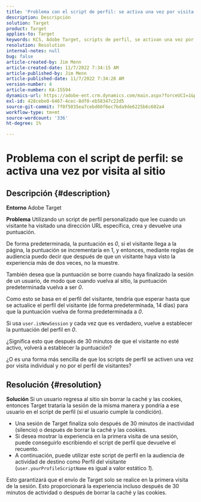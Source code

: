 ```yaml
---
title: 'Problema con el script de perfil: se activa una vez por visita al sitio'
description: Descripción
solution: Target
product: Target
applies-to: Target
keywords: KCS, Adobe Target, scripts de perfil, se activan una vez por visita al sitio, user.isNewSession, user.yourProfileScriptName
resolution: Resolution
internal-notes: null
bug: false
article-created-by: Jim Menn
article-created-date: 11/7/2022 7:34:15 AM
article-published-by: Jim Menn
article-published-date: 11/7/2022 7:34:28 AM
version-number: 4
article-number: KA-15594
dynamics-url: https://adobe-ent.crm.dynamics.com/main.aspx?forceUCI=1&pagetype=entityrecord&etn=knowledgearticle&id=a0637191-6e5e-ed11-9561-6045bd0065f9
exl-id: 428cebe0-6467-4cec-8df0-eb58347c22d5
source-git-commit: 7f0f5035ea7cebd60f6ec7bda9de6225b6c602a4
workflow-type: tm+mt
source-wordcount: '336'
ht-degree: 1%

---
```


# Problema con el script de perfil: se activa una vez por visita al sitio

## Descripción {#description}


<b>Entorno</b>
Adobe Target

<b>Problema</b>
Utilizando un script de perfil personalizado que lee cuando un visitante ha visitado una dirección URL específica, crea y devuelve una puntuación.

De forma predeterminada, la puntuación es *0*, si el visitante llega a la página, la puntuación se incrementaría en 1, y entonces, mediante reglas de audiencia puedo decir que después de que un visitante haya visto la experiencia más de dos veces, no la muestre.



También desea que la puntuación se borre cuando haya finalizado la sesión de un usuario, de modo que cuando vuelva al sitio, la puntuación predeterminada vuelva a ser *0*.

Como esto se basa en el perfil del visitante, tendría que esperar hasta que se actualice el perfil del visitante (de forma predeterminada, 14 días) para que la puntuación vuelva de forma predeterminada a *0*.

Si usa `user.isNewSession` y cada vez que es verdadero, vuelve a establecer la puntuación del perfil en *0*.



¿Significa esto que después de 30 minutos de que el visitante no esté activo, volverá a establecer la puntuación?

¿O es una forma más sencilla de que los scripts de perfil se activen una vez por visita individual y no por el perfil de visitantes?


## Resolución {#resolution}


<b>Solución</b>
Si un usuario regresa al sitio sin borrar la caché y las cookies, entonces Target trataría la sesión de la misma manera y pondría a ese usuario en el script de perfil (si el usuario cumple la condición).

- Una sesión de Target finaliza solo después de 30 minutos de inactividad (silencio) o después de borrar la caché y las cookies.
- Si desea mostrar la experiencia en la primera visita de una sesión, puede conseguirlo escribiendo el script de perfil que devuelve el recuento.
- A continuación, puede utilizar este script de perfil en la audiencia de actividad de destino como Perfil del visitante (`user.yourProfileScriptName` es igual a valor estático *1*).


Esto garantizará que el envío de Target solo se realice en la primera visita de la sesión. Esto proporcionará la experiencia incluso después de 30 minutos de actividad o después de borrar la caché y las cookies.

